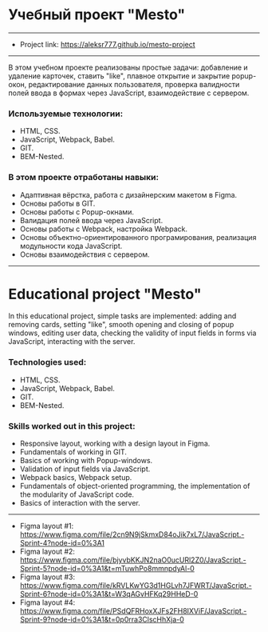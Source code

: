 # Учебный проект "Mesto"
--------------
* Project link: <https://aleksr777.github.io/mesto-project>
--------------
В этом учебном проекте реализованы простые задачи: добавление и удаление карточек, ставить "like", плавное открытие и закрытие popup-окон, редактирование данных пользователя, проверка валидности полей ввода в формах через JavaScript, взаимодействие с сервером.

### Используемые технологии:
* HTML, CSS.  
* JavaScript, Webpack, Babel.
* GIT.
* BEM-Nested.

### В этом проекте отработаны навыки:
* Адаптивная вёрстка, работа с дизайнерским макетом в Figma.
* Основы работы в GIT.
* Основы работы с Popup-окнами.
* Валидация полей ввода через JavaScript.
* Основы работы с Webpack, настройка Webpack.
* Основы объектно-ориентированного програмирования, реализация модульности кода JavaScript.
* Основы взаимодействия с сервером.

--------------

# Educational project "Mesto"

In this educational project, simple tasks are implemented: adding and removing cards, setting "like", smooth opening and closing of popup windows, editing user data, checking the validity of input fields in forms via JavaScript, interacting with the server.

### Technologies used:
* HTML, CSS.
* JavaScript, Webpack, Babel.
* GIT.
* BEM-Nested.

### Skills worked out in this project:
* Responsive layout, working with a design layout in Figma.
* Fundamentals of working in GIT.
* Basics of working with Popup-windows.
* Validation of input fields via JavaScript.
* Webpack basics, Webpack setup.
* Fundamentals of object-oriented programming, the implementation of the modularity of JavaScript code.
* Basics of interaction with the server.

--------------
* Figma layout #1: <https://www.figma.com/file/2cn9N9jSkmxD84oJik7xL7/JavaScript.-Sprint-4?node-id=0%3A1>
* Figma layout #2: <https://www.figma.com/file/bjyvbKKJN2naO0ucURl2Z0/JavaScript.-Sprint-5?node-id=0%3A1&t=mTuwhPo8mmnpdyAl-0>
* Figma layout #3: <https://www.figma.com/file/kRVLKwYG3d1HGLvh7JFWRT/JavaScript.-Sprint-6?node-id=0%3A1&t=W3qAGvHFKq29HHeD-0>
* Figma layout #4: <https://www.figma.com/file/PSdQFRHoxXJFs2FH8IXViF/JavaScript.-Sprint-9?node-id=0%3A1&t=0p0rra3ClscHhXja-0>
